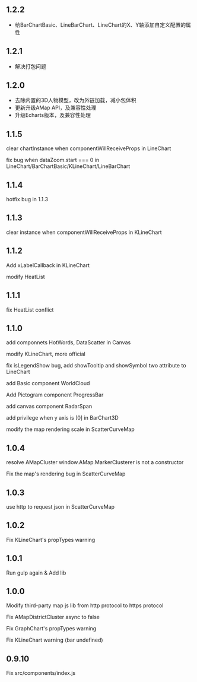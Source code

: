 ## 1.2.2

- 给BarChartBasic、LineBarChart、LineChart的X、Y轴添加自定义配置的属性

## 1.2.1

- 解决打包问题

## 1.2.0

- 去除内置的3D人物模型，改为外链加载，减小包体积
- 更新升级AMap API，及兼容性处理
- 升级Echarts版本，及兼容性处理

## 1.1.5

clear chartInstance when componentWillReceiveProps in LineChart

fix bug when dataZoom.start === 0 in LineChart/BarChartBasic/KLineChart/LineBarChart

## 1.1.4

hotfix bug in 1.1.3

## 1.1.3

clear instance when componentWillReceiveProps in KLineChart

## 1.1.2

Add xLabelCallback in KLineChart

modify HeatList

## 1.1.1

fix HeatList conflict

## 1.1.0

add componnets HotWords, DataScatter in Canvas

modify KLineChart, more official

fix isLegendShow bug, add showTooltip and showSymbol two attribute to LineChart

add Basic component WorldCloud

Add Pictogram component ProgressBar

add canvas component RadarSpan

add privilege when y axis is [0] in BarChart3D

modify the map rendering scale in ScatterCurveMap

## 1.0.4

resolve AMapCluster window.AMap.MarkerClusterer is not a constructor

Fix the map's rendering bug in ScatterCurveMap

## 1.0.3

use http to request json in ScatterCurveMap

## 1.0.2

Fix KLineChart's propTypes warning

## 1.0.1

Run gulp again & Add lib

## 1.0.0

Modify third-party map js lib from http protocol to https protocol

Fix AMapDistrictCluster async to false

Fix GraphChart's propTypes warning

Fix KLineChart warning (bar undefined)

## 0.9.10

Fix src/components/index.js

